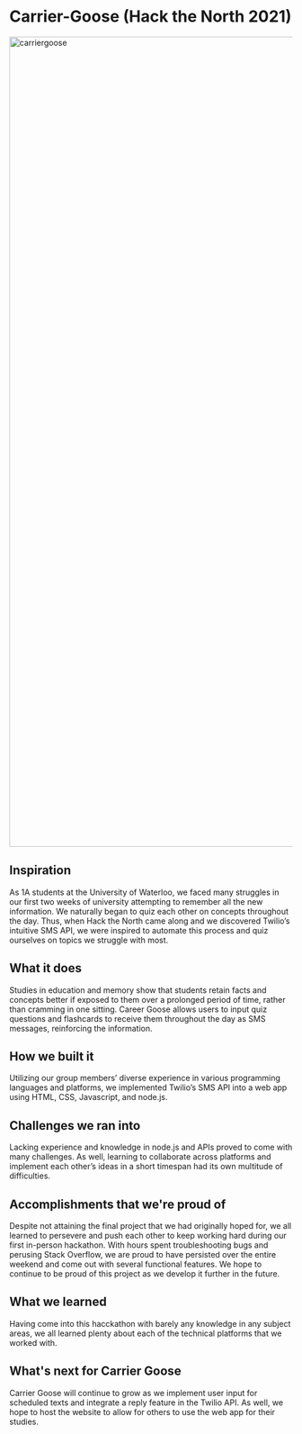 # Carrier-Goose (Hack the North 2021)
<img width="1440" alt="carriergoose" src="https://user-images.githubusercontent.com/45378799/133916962-c3362537-c284-4710-a369-c93e9acc5ed5.png">

## Inspiration

As 1A students at the University of Waterloo, we faced many struggles in our first two weeks of university attempting to remember all the new information. We naturally began to quiz each other on concepts throughout the day. Thus, when Hack the North came along and we discovered Twilio’s intuitive SMS API, we were inspired to automate this process and quiz ourselves on topics we struggle with most.

## What it does
Studies in education and memory show that students retain facts and concepts better if exposed to them over a prolonged period of time, rather than cramming in one sitting. Career Goose allows users to input quiz questions and flashcards to receive them throughout the day as SMS messages, reinforcing the information.

## How we built it
Utilizing our group members’ diverse experience in various programming languages and platforms, we implemented Twilio’s SMS API into a web app using HTML, CSS, Javascript, and node.js.

## Challenges we ran into
Lacking experience and knowledge in node.js and APIs proved to come with many challenges. As well, learning to collaborate across platforms and implement each other’s ideas in a short timespan had its own multitude of difficulties.

## Accomplishments that we're proud of
Despite not attaining the final project that we had originally hoped for, we all learned to persevere and push each other to keep working hard during our first in-person hackathon. With hours spent troubleshooting bugs and perusing Stack Overflow, we are proud to have persisted over the entire weekend and come out with several functional features. We hope to continue to be proud of this project as we develop it further in the future.

## What we learned
Having come into this hacckathon with barely any knowledge in any subject areas, we all learned plenty about each of the technical platforms that we worked with. 

## What's next for Carrier Goose
Carrier Goose will continue to grow as we implement user input for scheduled texts and integrate a reply feature in the Twilio API. As well, we hope to host the website to allow for others to use the web app for their studies.
